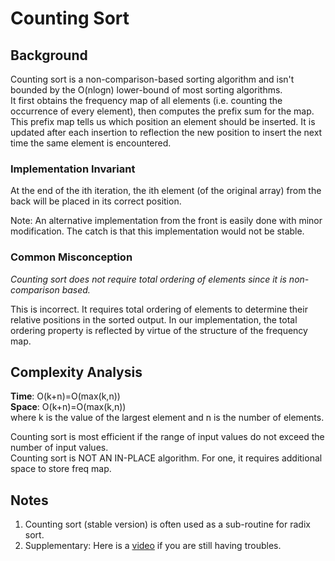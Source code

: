 # Counting Sort

## Background

Counting sort is a non-comparison-based sorting algorithm and isn't bounded by the O(nlogn) lower-bound
of most sorting algorithms. <br>
It first obtains the frequency map of all elements (i.e. counting the occurrence of every element), then
computes the prefix sum for the map. This prefix map tells us which position an element should be inserted.
It is updated after each insertion to reflection the new position to insert the next time the same element is
encountered. <br>

### Implementation Invariant

At the end of the ith iteration, the ith element (of the original array) from the back will be placed in
its correct position.

Note: An alternative implementation from the front is easily done with minor modification.
The catch is that this implementation would not be stable.

### Common Misconception

_Counting sort does not require total ordering of elements since it is non-comparison based._

This is incorrect. It requires total ordering of elements to determine their relative positions in the sorted output.
In our implementation, the total ordering property is reflected by virtue of the structure of the frequency map.

## Complexity Analysis

**Time**: O(k+n)=O(max(k,n))  <br>
**Space**: O(k+n)=O(max(k,n)) <br>
where k is the value of the largest element and n is the number of elements.

Counting sort is most efficient if the range of input values do not exceed the number of input values. <br>
Counting sort is NOT AN IN-PLACE algorithm. For one, it requires additional space to store freq map. <br>

## Notes

1. Counting sort (stable version) is often used as a sub-routine for radix sort.
2. Supplementary: Here is a [video](https://www.youtube.com/watch?v=OKd534EWcdk) if you are still having troubles.
